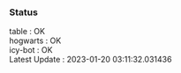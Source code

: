 ### Status


table : OK  
hogwarts : OK  
icy-bot : OK  
Latest Update : 2023-01-20 03:11:32.031436
